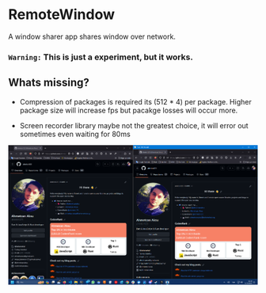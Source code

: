 # RemoteWindow

A window sharer app shares window over network.

### `Warning:` This is just a experiment, but it works.

## Whats missing?

- Compression of packages is required its (512 * 4) per package. Higher package size will increase fps but pacakge losses will occur more.

- Screen recorder library maybe not the greatest choice, it will error out sometimes even waiting for 80ms


![Alt text](image.png)